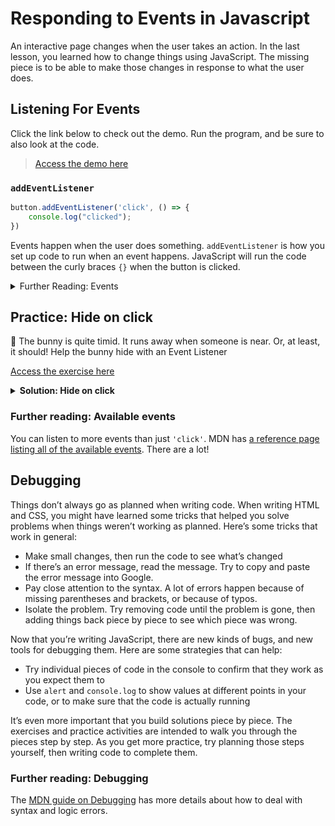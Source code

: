 # Responding to Events in Javascript

An interactive page changes when the user takes an action. In the last lesson, you learned how to change things using JavaScript. The missing piece is to be able to make those changes in response to what the user does.

## Listening For Events

Click the link below to check out the demo. Run the program, and be sure to also look at the code.

> [Access the demo here](https://replit.com/@kibocurriculum/Event-Listener-Demo#script.js)

### `addEventListener`

```javascript
button.addEventListener('click', () => {
	console.log("clicked");
})
```

Events happen when the user does something. `addEventListener` is how you set up code to run when an event happens. JavaScript will run the code between the curly braces `{}` when the button is clicked.

<details><summary>Further Reading: Events</summary>

The [MDN guide on Events](https://developer.mozilla.org/en-US/docs/Learn/JavaScript/Building_blocks/Events) gives more details and explanation of how events work.

</details>

## Practice: Hide on click

🙈 The bunny is quite timid. It runs away when someone is near. Or, at least, it should! Help the bunny hide with an Event Listener

<aside>

[Access the exercise here](https://replit.com/team/web-foundations-july-2022/Hide-on-click)

<details>
<summary><strong>Solution: Hide on click</strong></summary>

If you get stuck, you can watch this video to see how to solve the exercise.

<div style="position: relative; padding-bottom: 56.25%; height: 0;"><iframe src="https://www.youtube.com/embed/za3tQLEoWLk" title="YouTube video player" frameborder="0" allow="accelerometer; autoplay; clipboard-write; encrypted-media; gyroscope; picture-in-picture" allowfullscreen style="position: absolute; top: 0; left: 0; width: 100%; height: 100%;"></iframe></div>

</details>

</aside>


### Further reading: Available events

You can listen to more events than just `'click'`. MDN has [a reference page listing all of the available events](https://developer.mozilla.org/en-US/docs/Web/Events). There are a lot!

## Debugging

Things don’t always go as planned when writing code. When writing HTML and CSS, you might have learned some tricks that helped you solve problems when things weren’t working as planned. Here’s some tricks that work in general:

- Make small changes, then run the code to see what’s changed
- If there’s an error message, read the message. Try to copy and paste the error message into Google.
- Pay close attention to the syntax. A lot of errors happen because of missing parentheses and brackets, or because of typos.
- Isolate the problem. Try removing code until the problem is gone, then adding things back piece by piece to see which piece was wrong.

Now that you’re writing JavaScript, there are new kinds of bugs, and new tools for debugging them. Here are some strategies that can help:

- Try individual pieces of code in the console to confirm that they work as you expect them to
- Use `alert` and `console.log` to show values at different points in your code, or to make sure that the code is actually running

It’s even more important that you build solutions piece by piece. The exercises and practice activities are intended to walk you through the pieces step by step. As you get more practice, try planning those steps yourself, then writing code to complete them.

### Further reading: Debugging

The [MDN guide on Debugging](https://developer.mozilla.org/en-US/docs/Learn/JavaScript/First_steps/What_went_wrong) has more details about how to deal with syntax and logic errors.
